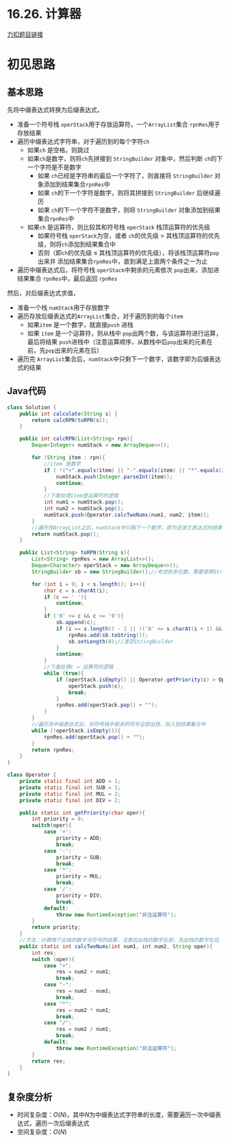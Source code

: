 # 16.26. 计算器

[力扣题目链接](https://leetcode-cn.com/problems/calculator-lcci/)


# 初见思路

## 基本思路
先将中缀表达式转换为后缀表达式，

- 准备一个符号栈 `operStack`用于存放运算符，一个`ArrayList`集合 `rpnRes`用于存放结果
- 遍历中缀表达式字符串，对于遍历到的每个字符`ch`
	- 如果`ch` 是空格，则跳过
	- 如果`ch`是数字，则将`ch`先拼接到 `StringBuilder` 对象中，然后判断 `ch`的下一个字符是不是数字
		- 如果 `ch`已经是字符串的最后一个字符了，则直接将 `StringBuilder` 对象添加到结果集合`rpnRes`中 
		- 如果 `ch`的下一个字符是数字，则将其拼接到 `StringBuilder` 后继续遍历
		- 如果 `ch`的下一个字符不是数字，则将 `StringBuilder` 对象添加到结果集合`rpnRes`中  
	- 如果`ch` 是运算符，则比较其和符号栈 `operStack` 栈顶运算符的优先级
		- 如果符号栈 `operStack`为空，或者 `ch`的优先级 $>$ 其栈顶运算符的优先级，则将`ch`添加到结果集合中 
		- 否则（即`ch`的优先级 $\le$ 其栈顶运算符的优先级），将该栈顶运算符`pop`出来并 添加结果集合`rpnRes`中，直到满足上面两个条件之一为止
- 遍历中缀表达式后，将符号栈 `operStack`中剩余的元素依次 `pop`出来，添加进结果集合 `rpnRes`中，最后返回 `rpnRes`

然后，对后缀表达式求值，

- 准备一个栈 `numStack`用于存放数字
- 遍历存放后缀表达式的`ArrayList`集合，对于遍历到的每个`item`
	- 如果`item` 是一个数字，就直接`push` 进栈
	- 如果 `item` 是一个运算符，则从栈中 `pop`出两个数，与该运算符进行运算，最后将结果 `push`进栈中（注意运算顺序，从数栈中后`pop`出来的元素在前，先`pop`出来的元素在后）
- 遍历完 `ArrayList`集合后，`numStack`中只剩下一个数字，该数字即为后缀表达式的结果


## Java代码
```java
class Solution {
    public int calculate(String s) {
        return calcRPN(toRPN(s));
    }

    public int calcRPN(List<String> rpn){
        Deque<Integer> numStack = new ArrayDeque<>();

        for (String item : rpn){
            //item 是数字
            if ( !("+".equals(item) || "-".equals(item) || "*".equals(item) || "/".equals(item)) ){
                numStack.push(Integer.parseInt(item));
                continue;
            }
            //下面处理item是运算符的逻辑
            int num1 = numStack.pop();
            int num2 = numStack.pop();
            numStack.push(Operator.calcTwoNums(num1, num2, item));
        }
        //遍历完ArrayList之后，numStack中只剩下一个数字，即为逆波兰表达式的结果
        return numStack.pop();
    }

    public List<String> toRPN(String s){
        List<String> rpnRes = new ArrayList<>();
        Deque<Character> operStack = new ArrayDeque<>();
        StringBuilder sb = new StringBuilder();//考虑到多位数，需要使用StringBuilder进行拼接

        for (int i = 0; i < s.length(); i++){
            char c = s.charAt(i);
            if (c == ' '){
                continue;
            }
            if ('0' <= c && c <= '9'){
                sb.append(c);
                if (i == s.length() - 1 || !('0' <= s.charAt(i + 1) && s.charAt(i + 1) <= '9')){
                    rpnRes.add(sb.toString());
                    sb.setLength(0);//清空StringBuilder
                }
                continue;
            }
            //下面处理c = 运算符的逻辑
            while (true){
                if (operStack.isEmpty() || Operator.getPriority(c) > Operator.getPriority(operStack.peek())){
                    operStack.push(c);
                    break;
                }
                rpnRes.add(operStack.pop() + "");
            }
        }
        //遍历完中缀表达式后，将符号栈中剩余的符号全部出栈，加入到结果集合中
        while (!operStack.isEmpty()){
            rpnRes.add(operStack.pop() + "");
        }
        return rpnRes;
    }
}

class Operator {
    private static final int ADD = 1;
    private static final int SUB = 1;
    private static final int MUL = 2;
    private static final int DIV = 2;

    public static int getPriority(char oper){
        int priority = 0;
        switch(oper){
            case '+':
                priority = ADD;
                break;
            case '-':
                priority = SUB;
                break;
            case '*':
                priority = MUL;
                break;
            case '/':
                priority = DIV;
                break;
            default:
                throw new RuntimeException("非法运算符");
        }
        return priority;
    }
    //方法：计算两个出栈的数字与符号的结果，注意后出栈的数字在前，先出栈的数字在后
    public static int calcTwoNums(int num1, int num2, String oper){
        int res;
        switch (oper){
            case "+":
                res = num2 + num1;
                break;
            case "-":
                res = num2 - num1;
                break;
            case "*":
                res = num2 * num1;
                break;
            case "/":
                res = num2 / num1;
                break;
            default:
                throw new RuntimeException("非法运算符");
        }
        return res;
    }
}
```

## 复杂度分析
- 时间复杂度：$O(N)$，其中$N$为中缀表达式字符串的长度，需要遍历一次中缀表达式，遍历一次后缀表达式
- 空间复杂度：$O(N)$